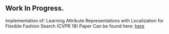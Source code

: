 ## Work In Progress.

Implementation of: Learning Attribute Representations with Localization for Flexible Fashion Search (CVPR 18)
Paper Can be found here: <a href = "http://openaccess.thecvf.com/content_cvpr_2018/papers/Ak_Learning_Attribute_Representations_CVPR_2018_paper.pdf">here</a>

